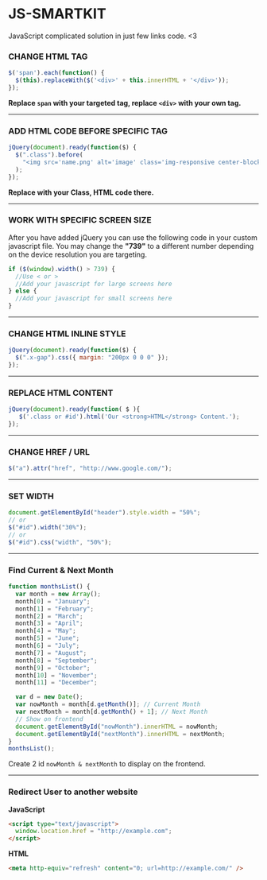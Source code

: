 # JS-SMARTKIT

JavaScript complicated solution in just few links code. &lt;3

### CHANGE HTML TAG

```javascript
$('span').each(function() {
  $(this).replaceWith($('<div>' + this.innerHTML + '</div>'));
});​
```

**Replace `span` with your targeted tag, replace `<div>` with your own tag.**

<hr>

### ADD HTML CODE BEFORE SPECIFIC TAG

```javascript
jQuery(document).ready(function($) {
  $(".class").before(
    "<img src='name.png' alt='image' class='img-responsive center-block'>"
  );
});
```

**Replace with your Class, HTML code there.**

<hr>

### WORK WITH SPECIFIC SCREEN SIZE

After you have added jQuery you can use the following code in your custom javascript file. You may change the **"739"** to a different number depending on the device resolution you are targeting.

```javascript
if ($(window).width() > 739) {
  //Use < or >
  //Add your javascript for large screens here
} else {
  //Add your javascript for small screens here
}
```

<hr>

### CHANGE HTML INLINE STYLE

```javascript
jQuery(document).ready(function($) {
  $(".x-gap").css({ margin: "200px 0 0 0" });
});
```

<hr>

### REPLACE HTML CONTENT

```Javascript
jQuery(document).ready(function( $ ){
   $('.class or #id').html('Our <strong>HTML</strong> Content.');
});
```

<hr>

### CHANGE HREF / URL

```javascript
$("a").attr("href", "http://www.google.com/");
```

<hr>

### SET WIDTH

```javascript
document.getElementById("header").style.width = "50%";
// or
$("#id").width("30%");
// or
$("#id").css("width", "50%");
```

<hr>

### Find Current & Next Month

```javascript
function monthsList() {
  var month = new Array();
  month[0] = "January";
  month[1] = "February";
  month[2] = "March";
  month[3] = "April";
  month[4] = "May";
  month[5] = "June";
  month[6] = "July";
  month[7] = "August";
  month[8] = "September";
  month[9] = "October";
  month[10] = "November";
  month[11] = "December";

  var d = new Date();
  var nowMonth = month[d.getMonth()]; // Current Month
  var nextMonth = month[d.getMonth() + 1]; // Next Month
  // Show on frontend
  document.getElementById("nowMonth").innerHTML = nowMonth;
  document.getElementById("nextMonth").innerHTML = nextMonth;
}
monthsList();
```

Create 2 id `nowMonth & nextMonth` to display on the frontend.

<hr>

### Redirect User to another website

<strong>JavaScript</strong>

```html
<script type="text/javascript">
  window.location.href = "http://example.com";
</script>
```

<strong>HTML</strong>

```html
<meta http-equiv="refresh" content="0; url=http://example.com/" />
```
